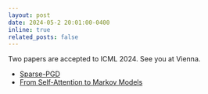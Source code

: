 ```yaml
---
layout: post
date: 2024-05-2 20:01:00-0400
inline: true
related_posts: false
---
```


Two papers are accepted to ICML 2024. See you at Vienna.
- [Sparse-PGD](https://arxiv.org/abs/2405.05075)
- [From Self-Attention to Markov Models](https://arxiv.org/abs/2402.13512)


